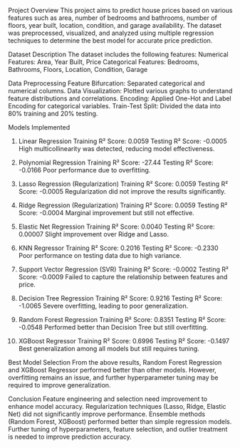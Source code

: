 Project Overview
This project aims to predict house prices based on various features such as area, number of bedrooms and bathrooms, number of floors, year built, location, condition, and garage availability. The dataset was preprocessed, visualized, and analyzed using multiple regression techniques to determine the best model for accurate price prediction.

Dataset Description
The dataset includes the following features:
Numerical Features: Area, Year Built, Price
Categorical Features: Bedrooms, Bathrooms, Floors, Location, Condition, Garage

Data Preprocessing
Feature Bifurcation: Separated categorical and numerical columns.
Data Visualization: Plotted various graphs to understand feature distributions and correlations.
Encoding: Applied One-Hot and Label Encoding for categorical variables.
Train-Test Split: Divided the data into 80% training and 20% testing.

Models Implemented
1. Linear Regression
Training R² Score: 0.0059
Testing R² Score: -0.0005
High multicollinearity was detected, reducing model effectiveness.

2. Polynomial Regression
Training R² Score: -27.44
Testing R² Score: -0.0166
Poor performance due to overfitting.

3. Lasso Regression (Regularization)
Training R² Score: 0.0059
Testing R² Score: -0.0005
Regularization did not improve the results significantly.

4. Ridge Regression (Regularization)
Training R² Score: 0.0059
Testing R² Score: -0.0004
Marginal improvement but still not effective.

5. Elastic Net Regression
Training R² Score: 0.0040
Testing R² Score: 0.00007
Slight improvement over Ridge and Lasso.

6. KNN Regressor
Training R² Score: 0.2016
Testing R² Score: -0.2330
Poor performance on testing data due to high variance.

7. Support Vector Regression (SVR)
Training R² Score: -0.0002
Testing R² Score: -0.0009
Failed to capture the relationship between features and price.

8. Decision Tree Regression
Training R² Score: 0.9216
Testing R² Score: -1.0065
Severe overfitting, leading to poor generalization.

9. Random Forest Regression
Training R² Score: 0.8351
Testing R² Score: -0.0548
Performed better than Decision Tree but still overfitting.

10. XGBoost Regressor
Training R² Score: 0.6996
Testing R² Score: -0.1497
Best generalization among all models but still requires tuning.

Best Model Selection
From the above results, Random Forest Regression and XGBoost Regressor performed better than other models. However, overfitting remains an issue, and further hyperparameter tuning may be required to improve generalization.

Conclusion
Feature engineering and selection need improvement to enhance model accuracy.
Regularization techniques (Lasso, Ridge, Elastic Net) did not significantly improve performance.
Ensemble methods (Random Forest, XGBoost) performed better than simple regression models.
Further tuning of hyperparameters, feature selection, and outlier treatment is needed to improve prediction accuracy.
